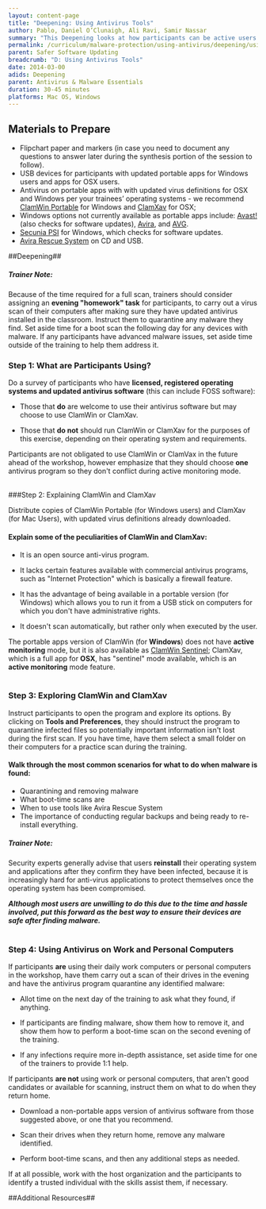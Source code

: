 ```yaml
---
layout: content-page
title: "Deepening: Using Antivirus Tools"
author: Pablo, Daniel O’Clunaigh, Ali Ravi, Samir Nassar
summary: "This Deepening looks at how participants can be active users of antivirus software for their devices, and how to make informed decisions around which to use and why. If you are not holding a multi-day training, prepare take-home instructions for what participants should do if their antivirus software identifies malware."
permalink: /curriculum/malware-protection/using-antivirus/deepening/using-antivirus-tools/
parent: Safer Software Updating
breadcrumb: "D: Using Antivirus Tools"
date: 2014-03-00
adids: Deepening
parent: Antivirus & Malware Essentials
duration: 30-45 minutes
platforms: Mac OS, Windows
---
```

## Materials to Prepare ##

- Flipchart paper and markers (in case you need to document any questions to answer later during the synthesis portion of the session to follow).
- USB devices for participants with updated portable apps for Windows users and apps for OSX users.
- Antivirus on portable apps with with updated virus definitions for OSX and Windows per your trainees’ operating systems - we recommend [ClamWin Portable](http://www.clamwin.com/content/view/118/89/) for Windows and [ClamXav](http://www.clamxav.com/) for OSX;
- Windows options not currently available as portable apps include: [Avast!](https://www.avast.com/en-us/index) (also checks for software updates), [Avira](http://www.avira.com/), and [AVG](http://free.avg.com/eu-en/homepage).
- [Secunia PSI](http://www.flexerasoftware.com/enterprise/products/software-vulnerability-management/personal-software-inspector/) for Windows, which checks for software updates.
- [Avira Rescue System](https://www.avira.com/en/download/product/avira-rescue-system) on CD and USB.

##Deepening##

##### Trainer Note: #####
Because of the time required for a full scan, trainers should consider assigning an **evening "homework" task** for participants, to carry out a virus scan of their computers after making sure they have updated antivirus installed in the classroom. Instruct them to quarantine any malware they find. Set aside time for a boot scan the following day for any devices with malware. If any participants have advanced malware issues, set aside time outside of the training to help them address it.

### Step 1: What are Participants Using? ###
Do a survey of participants who have **licensed, registered operating systems and updated antivirus software** (this can include FOSS software):

- Those that **do** are welcome to use their antivirus software but may choose to use ClamWin or ClamXav.

- Those that **do not** should run ClamWin or ClamXav for the purposes of this exercise, depending on their operating system and requirements.

Participants are not obligated to use ClamWin or ClamVax in the future ahead of the workshop, however emphasize that they should choose **one** antivirus program so they don't conflict during active monitoring mode.
<br><br>

###Step 2: Explaining ClamWin and ClamXav

Distribute copies of ClamWin Portable (for Windows users) and ClamXav (for Mac Users), with updated virus definitions already downloaded.

#### Explain some of the peculiarities of ClamWin and ClamXav: ####


- It is an open source anti-virus program.

- It lacks certain features available with commercial antivirus programs, such as "Internet Protection" which is basically a firewall feature.

- It has the advantage of being available in a portable version (for Windows) which allows you to run it from a USB stick on computers for which you don't have administrative rights.

- It doesn't scan automatically, but rather only when executed by the user.

The portable apps version of ClamWin (for **Windows**) does not have **active monitoring** mode, but it is also available as [ClamWin Sentinel](http://clamsentinel.sourceforge.net/SentinelSimpleGuide.html); ClamXav, which is a full app for **OSX**, has "sentinel" mode available, which is an **active monitoring** mode feature.
<br><br>

### Step 3: Exploring ClamWin and ClamXav ###

Instruct participants to open the program and explore its options. By clicking on **Tools and Preferences**, they should instruct the program to quarantine infected files so potentially important information isn't lost during the first scan. If you have time, have them select a small folder on their computers for a practice scan during the training.

#### Walk through the most common scenarios for what to do when malware is found: ####

- Quarantining and removing malware
- What boot-time scans are
- When to use tools like Avira Rescue System
- The importance of conducting regular backups and being ready to re-install everything.

##### Trainer Note: #####
Security experts generally advise that users **reinstall** their operating system and applications after they confirm they have been infected, because it is increasingly hard for anti-virus applications to protect themselves once the operating system has been compromised.

***Although most users are unwilling to do this due to the time and hassle involved, put this forward as the best way to ensure their devices are safe after finding malware.***
<br><br>

### Step 4: Using Antivirus on Work and Personal Computers ###

If participants **are** using their daily work computers or personal computers in the workshop, have them carry out a scan of their drives in the evening and have the antivirus program quarantine any identified malware:

- Allot time on the next day of the training to ask what they found, if anything.

- If participants are finding malware, show them how to remove it, and show them how to perform a boot-time scan on the second evening of the training.

- If any infections require more in-depth assistance, set aside time for one of the trainers to provide 1:1 help.

If participants **are not** using work or personal computers, that aren't good candidates or available for scanning, instruct them on what to do when they return home.

- Download a non-portable apps version of antivirus software from those suggested above, or one that you recommend.

- Scan their drives when they return home, remove any malware identified.

- Perform boot-time scans, and then any additional steps as needed.

If at all possible, work with the host organization and the participants to identify a trusted individual with the skills assist them, if necessary.


##Additional Resources##
